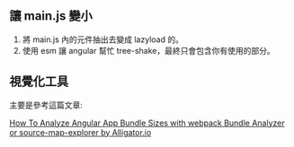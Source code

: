 
## 讓 main.js 變小

1. 將 main.js 內的元件抽出去變成 lazyload 的。
2. 使用 esm 讓 angular 幫忙 tree-shake，最終只會包含你有使用的部分。

## 視覺化工具

主要是參考這篇文章:

[How To Analyze Angular App Bundle Sizes with webpack Bundle Analyzer or source-map-explorer by Alligator.io](https://www.digitalocean.com/community/tutorials/angular-bundle-size)